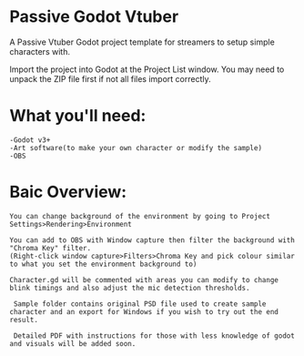# Passive Godot Vtuber
 A Passive Vtuber Godot project template for streamers to setup simple characters with.

 Import the project into Godot at the Project List window. You may need to unpack the ZIP file first if not all files import correctly. 

# What you'll need:
    -Godot v3+
    -Art software(to make your own character or modify the sample)
    -OBS

# Baic Overview:

    You can change background of the environment by going to Project Settings>Rendering>Environment

    You can add to OBS with Window capture then filter the background with "Chroma Key" filter.
    (Right-click window capture>Filters>Chroma Key and pick colour similar to what you set the environment background to)

    Character.gd will be commented with areas you can modify to change blink timings and also adjust the mic detection thresholds.

     Sample folder contains original PSD file used to create sample character and an export for Windows if you wish to try out the end result.

     Detailed PDF with instructions for those with less knowledge of godot and visuals will be added soon.